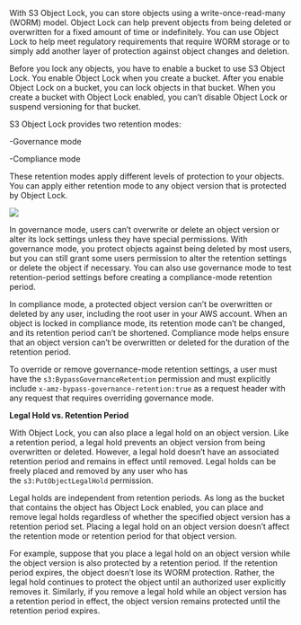 With S3 Object Lock, you can store objects using a write-once-read-many (WORM) model. Object Lock can help prevent objects from being deleted or overwritten for a fixed amount of time or indefinitely. You can use Object Lock to help meet regulatory requirements that require WORM storage or to simply add another layer of protection against object changes and deletion.

Before you lock any objects, you have to enable a bucket to use S3 Object Lock. You enable Object Lock when you create a bucket. After you enable Object Lock on a bucket, you can lock objects in that bucket. When you create a bucket with Object Lock enabled, you can’t disable Object Lock or suspend versioning for that bucket.

S3 Object Lock provides two retention modes:

-Governance mode

-Compliance mode

These retention modes apply different levels of protection to your objects. You can apply either retention mode to any object version that is protected by Object Lock.

![](https://media.tutorialsdojo.com/Amazon-S3-Object-Lock-Retention-Modes.png)

In governance mode, users can’t overwrite or delete an object version or alter its lock settings unless they have special permissions. With governance mode, you protect objects against being deleted by most users, but you can still grant some users permission to alter the retention settings or delete the object if necessary. You can also use governance mode to test retention-period settings before creating a compliance-mode retention period.

In compliance mode, a protected object version can’t be overwritten or deleted by any user, including the root user in your AWS account. When an object is locked in compliance mode, its retention mode can’t be changed, and its retention period can’t be shortened. Compliance mode helps ensure that an object version can’t be overwritten or deleted for the duration of the retention period.

To override or remove governance-mode retention settings, a user must have the `s3:BypassGovernanceRetention` permission and must explicitly include `x-amz-bypass-governance-retention:true` as a request header with any request that requires overriding governance mode.

**Legal Hold vs. Retention Period**

With Object Lock, you can also place a legal hold on an object version. Like a retention period, a legal hold prevents an object version from being overwritten or deleted. However, a legal hold doesn’t have an associated retention period and remains in effect until removed. Legal holds can be freely placed and removed by any user who has the `s3:PutObjectLegalHold` permission.

Legal holds are independent from retention periods. As long as the bucket that contains the object has Object Lock enabled, you can place and remove legal holds regardless of whether the specified object version has a retention period set. Placing a legal hold on an object version doesn’t affect the retention mode or retention period for that object version.

For example, suppose that you place a legal hold on an object version while the object version is also protected by a retention period. If the retention period expires, the object doesn’t lose its WORM protection. Rather, the legal hold continues to protect the object until an authorized user explicitly removes it. Similarly, if you remove a legal hold while an object version has a retention period in effect, the object version remains protected until the retention period expires.